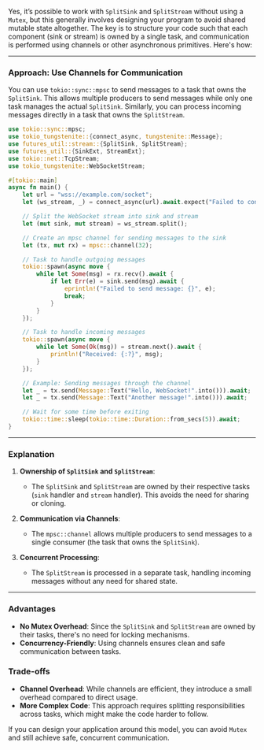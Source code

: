Yes, it’s possible to work with `SplitSink` and `SplitStream` without using a `Mutex`, but this generally involves designing your program to avoid shared mutable state altogether. The key is to structure your code such that each component (sink or stream) is owned by a single task, and communication is performed using channels or other asynchronous primitives. Here's how:

---

### Approach: Use Channels for Communication

You can use `tokio::sync::mpsc` to send messages to a task that owns the `SplitSink`. This allows multiple producers to send messages while only one task manages the actual `SplitSink`. Similarly, you can process incoming messages directly in a task that owns the `SplitStream`.

```rust
use tokio::sync::mpsc;
use tokio_tungstenite::{connect_async, tungstenite::Message};
use futures_util::stream::{SplitSink, SplitStream};
use futures_util::{SinkExt, StreamExt};
use tokio::net::TcpStream;
use tokio_tungstenite::WebSocketStream;

#[tokio::main]
async fn main() {
    let url = "wss://example.com/socket";
    let (ws_stream, _) = connect_async(url).await.expect("Failed to connect");

    // Split the WebSocket stream into sink and stream
    let (mut sink, mut stream) = ws_stream.split();

    // Create an mpsc channel for sending messages to the sink
    let (tx, mut rx) = mpsc::channel(32);

    // Task to handle outgoing messages
    tokio::spawn(async move {
        while let Some(msg) = rx.recv().await {
            if let Err(e) = sink.send(msg).await {
                eprintln!("Failed to send message: {}", e);
                break;
            }
        }
    });

    // Task to handle incoming messages
    tokio::spawn(async move {
        while let Some(Ok(msg)) = stream.next().await {
            println!("Received: {:?}", msg);
        }
    });

    // Example: Sending messages through the channel
    let _ = tx.send(Message::Text("Hello, WebSocket!".into())).await;
    let _ = tx.send(Message::Text("Another message!".into())).await;

    // Wait for some time before exiting
    tokio::time::sleep(tokio::time::Duration::from_secs(5)).await;
}
```

---

### Explanation

1. **Ownership of `SplitSink` and `SplitStream`**:
   - The `SplitSink` and `SplitStream` are owned by their respective tasks (`sink` handler and `stream` handler). This avoids the need for sharing or cloning.

2. **Communication via Channels**:
   - The `mpsc::channel` allows multiple producers to send messages to a single consumer (the task that owns the `SplitSink`).

3. **Concurrent Processing**:
   - The `SplitStream` is processed in a separate task, handling incoming messages without any need for shared state.

---

### Advantages
- **No Mutex Overhead**: Since the `SplitSink` and `SplitStream` are owned by their tasks, there's no need for locking mechanisms.
- **Concurrency-Friendly**: Using channels ensures clean and safe communication between tasks.

### Trade-offs
- **Channel Overhead**: While channels are efficient, they introduce a small overhead compared to direct usage.
- **More Complex Code**: This approach requires splitting responsibilities across tasks, which might make the code harder to follow.

If you can design your application around this model, you can avoid `Mutex` and still achieve safe, concurrent communication.

